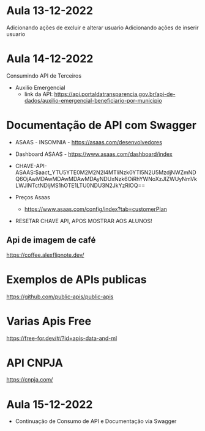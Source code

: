 # Aula 13-12-2022

Adicionando ações de excluir e alterar usuario
Adicionando ações de inserir usuario

# Aula 14-12-2022
Consumindo API de Terceiros
* Auxilio Emergencial   
  * link da API: https://api.portaldatransparencia.gov.br/api-de-dados/auxilio-emergencial-beneficiario-por-municipio

# Documentação de API com Swagger
* ASAAS - INSOMNIA - https://asaas.com/desenvolvedores
* Dashboard ASAAS - https://www.asaas.com/dashboard/index
* CHAVE-API-ASAAS:$aact_YTU5YTE0M2M2N2I4MTliNzk0YTI5N2U5MzdjNWZmNDQ6OjAwMDAwMDAwMDAwMDAyNDUxNzk6OiRhYWNoXzJlZWUyNmVkLWJlNTctNDljMS1hOTE1LTU0NDU3N2JkYzRlOQ==

* Preços Asaas 
    * https://www.asaas.com/config/index?tab=customerPlan
* RESETAR CHAVE API, APOS MOSTRAR AOS ALUNOS!

## Api de imagem de café
https://coffee.alexflipnote.dev/

# Exemplos de APIs publicas
https://github.com/public-apis/public-apis

# Varias Apis Free
https://free-for.dev/#/?id=apis-data-and-ml

# API CNPJA
https://cnpja.com/

# Aula 15-12-2022
* Continuação de Consumo de API e Documentação via Swagger